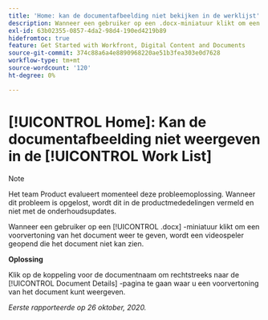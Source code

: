 ```yaml
---
title: 'Home: kan de documentafbeelding niet bekijken in de werklijst'
description: Wanneer een gebruiker op een .docx-miniatuur klikt om een voorvertoning van het document weer te geven, wordt een videospeler geopend die het document niet kan zien.
exl-id: 63b02355-0857-4da2-98d4-190ed4219b89
hidefromtoc: true
feature: Get Started with Workfront, Digital Content and Documents
source-git-commit: 374c88a6a4e8890968220ae51b3fea303e0d7628
workflow-type: tm+mt
source-wordcount: '120'
ht-degree: 0%

---
```


# [!UICONTROL Home]: Kan de documentafbeelding niet weergeven in de [!UICONTROL Work List]

<!--Article created by request-->

>[!NOTE]
>
>Het team Product evalueert momenteel deze probleemoplossing. Wanneer dit probleem is opgelost, wordt dit in de productmededelingen vermeld en niet met de onderhoudsupdates.

Wanneer een gebruiker op een [!UICONTROL .docx] -miniatuur klikt om een voorvertoning van het document weer te geven, wordt een videospeler geopend die het document niet kan zien.

**Oplossing**

Klik op de koppeling voor de documentnaam om rechtstreeks naar de [!UICONTROL Document Details] -pagina te gaan waar u een voorvertoning van het document kunt weergeven.

_Eerste rapporteerde op 26 oktober, 2020._
